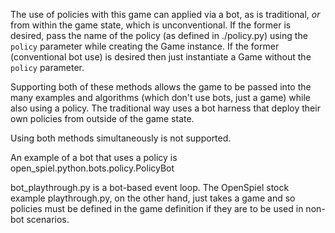 The use of policies with this game can applied via a bot, as is
traditional, *or* from within the game state, which is unconventional.
If the former is desired, pass the name of the policy (as defined in
./policy.py) using the `policy` parameter while creating the Game
instance. If the former (conventional bot use) is desired then just
instantiate a Game without the `policy` parameter.

Supporting both of these methods allows the game to be passed into the
many examples and algorithms (which don't use bots, just a game) while
also using a policy. The traditional way uses a bot harness that deploy
their own policies from outside of the game state.

Using both methods simultaneously is not supported.

An example of a bot that uses a policy is
open_spiel.python.bots.policy.PolicyBot

bot_playthrough.py is a bot-based event loop. The OpenSpiel stock
example playthrough.py, on the other hand, just takes a game and so
policies must be defined in the game definition if they are to be used
in non-bot scenarios.
